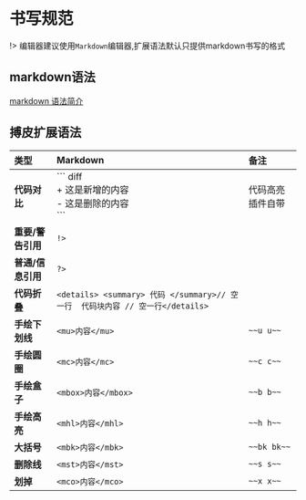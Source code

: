 # 书写规范

!> 编辑器建议使用`Markdown`编辑器,扩展语法默认只提供markdown书写的格式

## markdown语法
[markdown 语法简介](https://www.cnblogs.com/wangyang0210/p/10954213.html)


## 搏皮扩展语法
|**类型**|**Markdown**|备注|
|:-----|:-----|:-----|
|**代码对比**|\``` diff <br/> + 这是新增的内容<br/>  - 这是删除的内容 <br /> ```| 代码高亮插件自带| 
|**重要/警告引用**|`!>`| |
|**普通/信息引用**|```?>```| |
|**代码折叠**| `<details> <summary> 代码 </summary>// 空一行  代码块内容 // 空一行</details>`| |
|**手绘下划线**|`<mu>内容</mu>`| `~~u u~~` |
|**手绘圆圈**|`<mc>内容</mc>`| `~~c c~~`|
|**手绘盒子**|`<mbox>内容</mbox>`| `~~b b~~` |
|**手绘高亮**|`<mhl>内容</mhl>`| `~~h h~~`|
|**大括号**|`<mbk>内容</mbk>`|`~~bk bk~~` |
|**删除线**|`<mst>内容</mst>`| `~~s s~~`|
|**划掉**|`<mco>内容</mco>`| `~~x x~~`|
